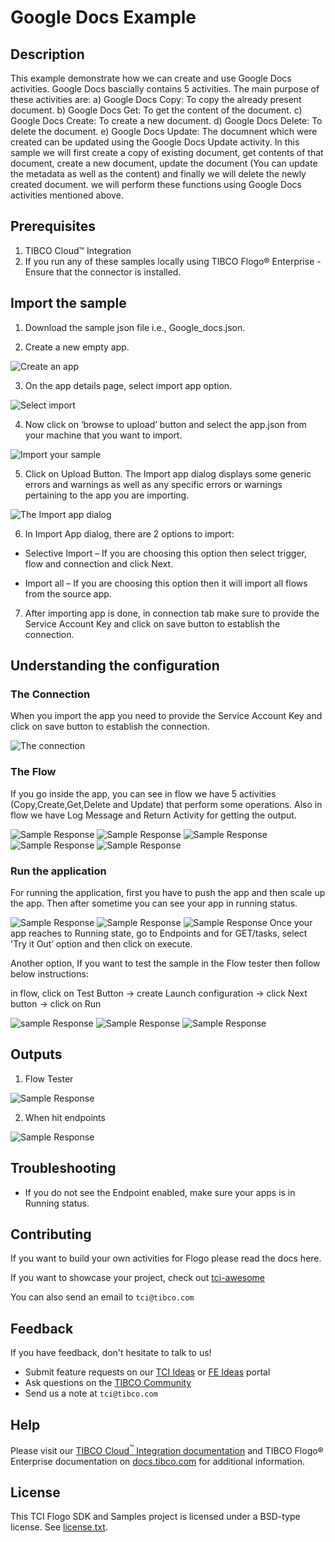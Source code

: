 # Google Docs Example


## Description

This example demonstrate how we can create and use Google Docs activities.
Google Docs bascially contains 5 activities. The main purpose of these activities are:
a) Google Docs Copy: To copy the already present document.
b) Google Docs Get: To get the content of the document.
c) Google Docs Create: To create a new document.
d) Google Docs Delete: To delete the document.
e) Google Docs Update: The documnent which were created can be updated using the Google Docs Update activity.
In this sample we will first create a copy of existing document, get contents of that document, create a new document, update the document (You can update the metadata as well as the content) and finally we will delete the newly created document. we will perform these functions using Google Docs activities mentioned above.

## Prerequisites

1. TIBCO Cloud™ Integration 
2. If you run any of these samples locally using TIBCO Flogo® Enterprise -Ensure that the connector is installed.

## Import the sample

1. Download the sample json file i.e., Google_docs.json.

2. Create a new empty app.

![Create an app](../../import-screenshots/sqlserver_screenshot/1.png)

3. On the app details page, select import app option.

![Select import](../../import-screenshots/google_docs_screenshots/2.png)

4. Now click on ‘browse to upload’ button and select the app.json from your machine that you want to import.

![Import your sample](../../import-screenshots/sqlserver_screenshot/3.png)

5. Click on Upload Button. The Import app dialog displays some generic errors and warnings as well as any specific errors or warnings pertaining to the app you are importing.

![The Import app dialog](../../import-screenshots/google_docs_screenshots/4.png)

6. In Import App dialog, there are 2 options to import:

* Selective Import – If you are choosing this option then select trigger, flow and connection and click Next.

* Import all – If you are choosing this option then it will import all flows from the source app.

7. After importing app is done, in connection tab make sure to provide the Service Account Key and click on save button to establish the connection.

## Understanding the configuration

### The Connection

When you import the app you need to provide the Service Account Key and click on save button to establish the connection.

![The connection](../../import-screenshots/google_docs_screenshots/5.png)


### The Flow

If you go inside the app, you can see in flow we have 5 activities (Copy,Create,Get,Delete and Update) that perform some operations.
Also in flow we have Log Message and Return Activity for getting the output.

![Sample Response](../../import-screenshots/google_docs_screenshots/6.png)
![Sample Response](../../import-screenshots/google_docs_screenshots/7.png)
![Sample Response](../../import-screenshots/google_docs_screenshots/8.png)
![Sample Response](../../import-screenshots/google_docs_screenshots/9.png)
![Sample Response](../../import-screenshots/google_docs_screenshots/10.png)

### Run the application
For running the application, first you have to push the app and then scale up the app.
Then after sometime you can see your app in running status.

![Sample Response](../../import-screenshots/google_docs_screenshots/11.png)
![Sample Response](../../import-screenshots/google_docs_screenshots/12.png)
![Sample Response](../../import-screenshots/google_docs_screenshots/13.png)
Once your app reaches to Running state, go to Endpoints and for GET/tasks, select 'Try it Out’ option and then click on execute.

Another option, If you want to test the sample in the Flow tester then follow below instructions:
 
in flow, click on Test Button -> create Launch configuration -> click Next button -> click on Run

![sample Response](../../import-screenshots/google_docs_screenshots/14.png)
![Sample Response](../../import-screenshots/google_docs_screenshots/15.png)
![Sample Response](../../import-screenshots/google_docs_screenshots/16.png)

## Outputs

1. Flow Tester

![Sample Response](../../import-screenshots/google_docs_screenshots/17png)

2. When hit endpoints

![Sample Response](../../import-screenshots/google_docs_screenshots/18.png)


## Troubleshooting

* If you do not see the Endpoint enabled, make sure your apps is in Running status.

## Contributing
If you want to build your own activities for Flogo please read the docs here.

If you want to showcase your project, check out [tci-awesome](https://github.com/TIBCOSoftware/tci-awesome)

You can also send an email to `tci@tibco.com`

## Feedback
If you have feedback, don't hesitate to talk to us!

* Submit feature requests on our [TCI Ideas](https://ideas.tibco.com/?project=TCI) or [FE Ideas](https://ideas.tibco.com/?project=FE) portal
* Ask questions on the [TIBCO Community](https://community.tibco.com/answers/product/344006)
* Send us a note at `tci@tibco.com`

## Help
Please visit our [TIBCO Cloud<sup>&trade;</sup> Integration documentation](https://integration.cloud.tibco.com/docs/) and TIBCO Flogo® Enterprise documentation on [docs.tibco.com](https://docs.tibco.com/) for additional information.

## License
This TCI Flogo SDK and Samples project is licensed under a BSD-type license. See [license.txt](license.txt).


